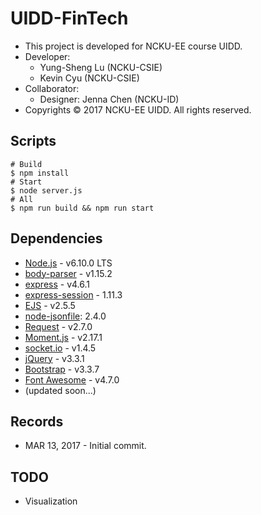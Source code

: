 # UIDD-FinTech

- This project is developed for NCKU-EE course UIDD.
- Developer: 
    - Yung-Sheng Lu (NCKU-CSIE)
    - Kevin Cyu (NCKU-CSIE)
- Collaborator: 
    - Designer: Jenna Chen (NCKU-ID)
- Copyrights &copy; 2017 NCKU-EE UIDD. All rights reserved.


## Scripts

```shell
# Build
$ npm install
# Start
$ node server.js
# All
$ npm run build && npm run start
```

## Dependencies

* [Node.js](http://nodejs.org/en/) - v6.10.0 LTS
* [body-parser](http://github.com/expressjs/body-parser) - v1.15.2
* [express](http://github.com/expressjs/express) - v4.6.1
* [express-session](http://github.com/expressjs/session) - 1.11.3
* [EJS](http://ejs.co/) - v2.5.5
* [node-jsonfile](http://github.com/jprichardson/node-jsonfile): 2.4.0
* [Request](http://github.com/request/request) - v2.7.0
* [Moment.js](http://momentjs.com/) - v2.17.1
* [socket.io](http://socket.io/) - v1.4.5
* [jQuery](http://jquery.com/) - v3.3.1
* [Bootstrap](http://getbootstrap.com/) - v3.3.7
* [Font Awesome](http://fontawesome.io/) - v4.7.0
* (updated soon...)

## Records

* MAR 13, 2017 - Initial commit.

## TODO

* Visualization
